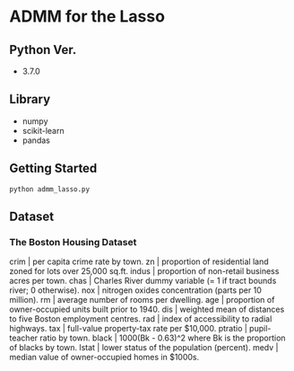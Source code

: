 # ADMM for the Lasso

## Python Ver.
- 3.7.0
## Library
- numpy
- scikit-learn
- pandas

## Getting Started
```
python admm_lasso.py
```

## Dataset
### The Boston Housing Dataset
crim | per capita crime rate by town.
zn | proportion of residential land zoned for lots over 25,000 sq.ft.
indus | proportion of non-retail business acres per town.
chas | Charles River dummy variable (= 1 if tract bounds river; 0 otherwise).
nox | nitrogen oxides concentration (parts per 10 million).
rm | average number of rooms per dwelling.
age | proportion of owner-occupied units built prior to 1940.
dis | weighted mean of distances to five Boston employment centres.
rad | index of accessibility to radial highways.
tax | full-value property-tax rate per $10,000.
ptratio | pupil-teacher ratio by town.
black | 1000(Bk - 0.63)^2 where Bk is the proportion of blacks by town.
lstat | lower status of the population (percent).
medv | median value of owner-occupied homes in $1000s.
